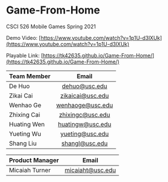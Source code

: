 # Game-From-Home

CSCI 526 Mobile Games Spring 2021

Demo Video: [https://www.youtube.com/watch?v=1p1U-d3lXUk](https://www.youtube.com/watch?v=1p1U-d3lXUk)

Playable Link:  [https://tk42635.github.io/Game-From-Home/](https://tk42635.github.io/Game-From-Home/)

| Team Member | Email     |
| ---------- | :-----------:  |
| De Huo | dehuo@usc.edu |
| Zikai Cai | zikaicai@usc.edu |
| Wenhao Ge | wenhaoge@usc.edu |
| Zhixing Cai | zhixingc@usc.edu |
| Huating Wen | huatingw@usc.edu |
| Yueting Wu | yueting@usc.edu |
| Shang Liu | shangl@usc.edu |

| Product Manager | Email     |
| ---------- | :-----------:  |
| Micaiah Turner | micaiaht@usc.edu |
